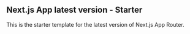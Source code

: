 ## Next.js App latest version - Starter

This is the starter template for the latest version of Next.js App Router.
